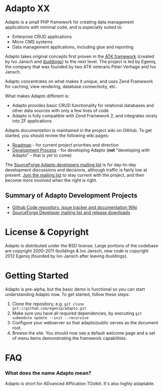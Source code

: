 Adapto XX
======

Adapto is a small PHP framework for creating data management applications with minimal code, and is especially suited to:

* Enterprise CRUD applications
* Micro CMS systems
* Data management applications, including glue and reporting

Adapto takes original concepts first proven in the [ATK framework](http://www.atk-framework.com) (created by Ivo Jansch and [ibuildings](http://www.ibuildings.nl/)) to the next level. The project is led by Egeniq, the company that was founded by two ATK veterans Peter Verhage and Ivo Jansch. 

Adapto concentrates on what makes it unique, and uses Zend Framework for caching, view rendering, database connectivity, etc.  

What makes Adapto different is:

* Adapto provides basic CRUD functionality for relational databases and other data sources with only a few lines of code
* Adapto is fully compatible with Zend Framework 2, and integrates nicely into ZF applications

Adapto documentation is maintained in the project wiki on GitHub.  To get started, you should review the following wiki pages:

* [Roadmap](https://github.com/egeniq/adapto/wiki/Roadmap) - for current project priorities and direction
* [Development Process](https://github.com/egeniq/adapto/wiki/Development-Process) - for developing Adapto (**not** "developing _with_ Adapto" - that is yet to come)

The [SourceForge Adapto developers mailing list](https://lists.sourceforge.net/lists/listinfo/adapto-developers) is for day-to-day development discussions and decisions, although traffic is fairly low at present. [Join the mailing list](https://lists.sourceforge.net/lists/listinfo/adapto-developers) to stay current with the project, and then become more involved when the right is right.

Summary of Adapto Development Projects
--------------------------------------
* [Github Code repository, issue tracker and documentation Wiki](https://github.com/egeniq/adapto/)
* [SourceForge Developer mailing list and release downloads](http://www.sourceforge.net/projects/adapto )

License & Copyright
===================
Adapto is distributed under the BSD license. Large portions of the codebase are copyright 2000-2011 Ibuildings & Ivo Jansch, new code is copyright 2012 Egeniq (founded by Ivo Jansch after leaving ibuildings).

Getting Started
===============
Adapto is pre-alpha, but the basic demo is functional so you can start understanding Adapto now. To get started, follow these steps:

1. Clone the repository, e.g. `git clone git://github.com/egeniq/adapto.git`
2. Make sure you have all required dependencies, by executing `git submodule update --init --recursive`
3. Configure your webserver so that adapto/public serves as the document root.
4. Browse the site. You should now see a default welcome page and a set of menu items demonstrating the framework capabilities.

FAQ
===

### What does the name Adapto mean?

Adapto is short for ADvanced APlication TOolkit. It's also highly adaptable. 
